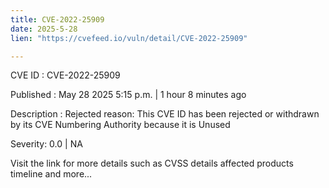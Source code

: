 ```yaml
---
title: CVE-2022-25909
date: 2025-5-28
lien: "https://cvefeed.io/vuln/detail/CVE-2022-25909"

---
```


CVE ID : CVE-2022-25909

Published :  May 28
2025
5:15 p.m. | 1 hour
8 minutes ago

Description : Rejected reason: This CVE ID has been rejected or withdrawn by its CVE Numbering Authority because it is Unused

Severity: 0.0 | NA

Visit the link for more details
such as CVSS details
affected products
timeline
and more...
